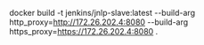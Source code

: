 docker build -t jenkins/jnlp-slave:latest --build-arg http_proxy=http://172.26.202.4:8080 --build-arg https_proxy=https://172.26.202.4:8080 .

